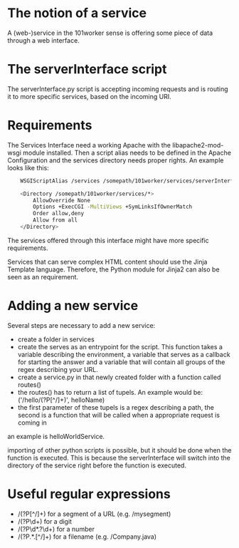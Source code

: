 # The notion of a service

A (web-)service in the 101worker sense is offering some piece of data through a web interface.

# The serverInterface script

The serverInterface.py script is accepting incoming requests and is routing it to more specific services, based on the incoming URI.

# Requirements
The Services Interface need a working Apache with the libapache2-mod-wsgi module installed. Then a script alias needs to be defined in the Apache Configuration and the services directory needs proper rights.
An example looks like this:
```bash
	WSGIScriptAlias /services /somepath/101worker/services/serverInterface.py

	<Directory /somepath/101worker/services/*>
		AllowOverride None
		Options +ExecCGI -MultiViews +SymLinksIfOwnerMatch
		Order allow,deny
		Allow from all
	</Directory>
```
The services offered through this interface might have more specific requirements.

Services that can serve complex HTML content should use the Jinja Template language. Therefore, the Python module for Jinja2 can also be seen as an requirement.

# Adding a new service

Several steps are necessary to add a new service:
* create a folder in services
* create the serves as an entrypoint for the script. This function takes a variable describing the environment, a variable that serves as a callback for starting the answer and a variable that will contain all groups of the regex describing your URL.
* create a service.py in that newly created folder with a function called routes()
* the routes() has to return a list of tupels. An example would be: ('/hello/(?P<name>[^/]+)', helloName)
* the first parameter of these tupels is a regex describing a path, the second is a function that will be called when a appropriate request is coming in

an example is helloWorldService.

importing of other python scripts is possible, but it should be done when the function is executed. This is because the serverInterface will switch into the directory of the service right before the function is executed.

# Useful regular expressions

* /(?P<segment>[^/]+) for a segment of a URL (e.g. /mysegment)
* /(?P<digits>\d+) for a digit
* /(?P<number>\d*.?\d+) for a number
* /(?P<fileName>.*\.[^/]+) for a filename (e.g. /Company.java)